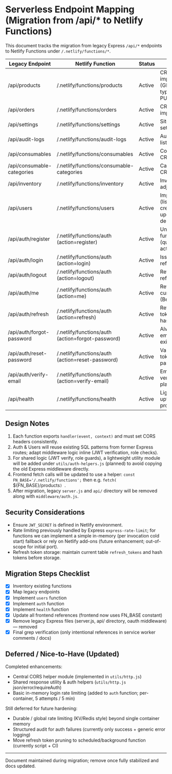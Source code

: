 # Serverless Endpoint Mapping (Migration from /api/* to Netlify Functions)

This document tracks the migration from legacy Express `/api/*` endpoints to Netlify Functions under `/.netlify/functions/*`.

| Legacy Endpoint | Netlify Function | Status | Notes |
|-----------------|------------------|--------|-------|
| /api/products   | /.netlify/functions/products | Active | CRUD implemented (GET filter by type, POST, PUT, DELETE) |
| /api/orders     | /.netlify/functions/orders | Active | CRUD implemented |
| /api/settings   | /.netlify/functions/settings | Active | Site/global settings |
| /api/audit-logs | /.netlify/functions/audit-logs | Active | Audit trail listing/creation |
| /api/consumables | /.netlify/functions/consumables | Active | Consumables CRUD |
| /api/consumable-categories | /.netlify/functions/consumable-categories | Active | Category CRUD |
| /api/inventory  | /.netlify/functions/inventory | Active | Inventory adjustments |
| /api/users      | /.netlify/functions/users | Active | Implemented (list, get, create, update, delete, stats) |
| /api/auth/register | /.netlify/functions/auth (action=register) | Active | Unified auth function (query/body action param) |
| /api/auth/login | /.netlify/functions/auth (action=login) | Active | Issues JWT + refresh token |
| /api/auth/logout | /.netlify/functions/auth (action=logout) | Active | Revokes refresh token |
| /api/auth/me    | /.netlify/functions/auth (action=me) | Active | Returns current user (Bearer token) |
| /api/auth/refresh | /.netlify/functions/auth (action=refresh) | Active | Refreshes tokens (stored hashed) |
| /api/auth/forgot-password | /.netlify/functions/auth (action=forgot-password) | Active | Always 200; email send if exists |
| /api/auth/reset-password | /.netlify/functions/auth (action=reset-password) | Active | Validates token; updates password |
| /api/auth/verify-email | /.netlify/functions/auth (action=verify-email) | Active | Email verification placeholder |
| /api/health     | /.netlify/functions/health | Active | Lightweight uptime + DB probe |

## Design Notes

1. Each function exports `handler(event, context)` and must set CORS headers consistently.
2. Auth & Users will reuse existing SQL patterns from former Express routes; adapt middleware logic inline (JWT verification, role checks).
3. For shared logic (JWT verify, role guards), a lightweight utility module will be added under `utils/auth-helpers.js` (planned) to avoid copying the old Express middleware directly.
4. Frontend fetch calls will be updated to use a helper: `const FN_BASE='/.netlify/functions';` then e.g. `fetch(
   `${FN_BASE}/products`)
`.
5. After migration, legacy `server.js` and `api/` directory will be removed along with `middleware/auth.js`.

## Security Considerations

* Ensure `JWT_SECRET` is defined in Netlify environment.
* Rate limiting previously handled by Express `express-rate-limit`; for functions we can implement a simple in-memory (per invocation cold start) fallback or rely on Netlify add-ons (future enhancement; out-of-scope for initial port).
* Refresh token storage: maintain current table `refresh_tokens` and hash tokens before storage.

## Migration Steps Checklist

- [x] Inventory existing functions
- [x] Map legacy endpoints
- [x] Implement `users` function
- [x] Implement `auth` function
- [x] Implement `health` function
- [x] Update all frontend references (frontend now uses FN_BASE constant)
- [x] Remove legacy Express files (server.js, api/ directory, oauth middleware) — removed
- [x] Final grep verification (only intentional references in service worker comments / docs)

## Deferred / Nice-to-Have (Updated)

Completed enhancements:
* Central CORS helper module (implemented in `utils/http.js`)
* Shared response utility & auth helpers (`utils/http.js` json/error/requireAuth)
* Basic in-memory login rate limiting (added to `auth` function; per-container, 5 attempts / 5 min)

Still deferred for future hardening:
* Durable / global rate limiting (KV/Redis style) beyond single container memory
* Structured audit for auth failures (currently only success + generic error logging)
* Move refresh token pruning to scheduled/background function (currently script + CI)

---
Document maintained during migration; remove once fully stabilized and docs updated.
